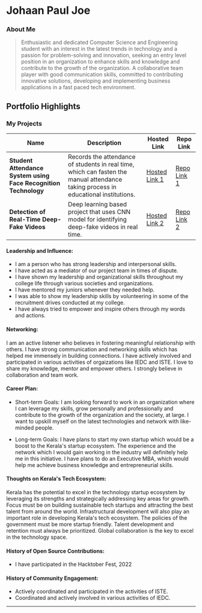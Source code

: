 # Johaan Paul Joe

### About Me

> Enthusiastic and dedicated Computer Science and Engineering student with an interest in the
 latest trends in technology and a passion for problem-solving and innovation, seeking an
 entry level position in an organization to enhance skills and knowledge and contribute to the
 growth of the organization. A collaborative team player with good communication skills,
 committed to contributing innovative solutions, developing and implementing business
 applications in a fast paced tech environment.


## Portfolio Highlights

### My Projects

| Name                | Description                                                               | Hosted Link                              | Repo Link                                                      |
|---------------------|---------------------------------------------------------------------------|------------------------------------------|----------------------------------------------------------------|
| **Student Attendance System using Face Recognition Technology**  | Records the attendance of students in real time, which can fasten the manual attendance taking process in educational institutions.                                              | [Hosted Link 1](https://example.com)    | [Repo Link 1](https://github.com/username/project1)             |
| **Detection of Real-Time Deep-Fake Videos**  | Deep learning based project that uses CNN model for identifying deep-fake videos in real time.                                               | [Hosted Link 2](https://example.com)    | [Repo Link 2](https://github.com/username/project2)             |

#### Leadership and Influence:

- I am a person who has strong leadership and interpersonal skills.
- I have acted as a mediator of our project team in times of dispute.
- I have shown my leadership and organizational skills throughout my college life through various societies and organizations.
- I have mentored my juniors whenever they needed help.
- I was able to show my leadership skills by volunteering in some of the recruitment drives conducted at my college.
- I have always tried to empower and inspire others through my words and actions.

#### Networking:

  I am an active listener who believes in fostering meaningful relationship with others. I have strong communication and networking skills which has helped me immensely in building connections. I have actively involved and participated in various activities of orgaizations like IEDC and ISTE. I love to share my knowledge, mentor and empower others. I strongly believe in collaboration and team work.

#### Career Plan:

- Short-term Goals:
  I am looking forward to work in an organization where I can leverage my skills, grow personally and professionally and contribute to the growth of the organization and the society, at large. I want to upskill myself on the latest technologies and network with like-minded people.

- Long-term Goals:
  I have plans to start my own startup which would be a boost to the Kerala's startup ecosystem. The experience and the network which I would gain working in the industry will definitely help me in this initiative. I have plans to do an Executive MBA, which would help me achieve business knowledge and entrepreneurial skills.

#### Thoughts on Kerala's Tech Ecosystem:

  Kerala has the potential to excel in the technology startup ecosystem by leveraging its strengths and strategically addressing key areas for growth. Focus must be on building sustainable tech startups and attracting the best talent from around the world. Infrastructural development will also play an important role in developing Kerala's tech ecosystem. The policies of the government must be more startup friendly. Talent development and retention must always be prioritized. Global collaboration is the key to excel in the technology space.

#### History of Open Source Contributions:

- I have participated in the Hacktober Fest, 2022

#### History of Community Engagement:

-  Actively coordinated and participated in the activities of ISTE.
-  Coordinated and actively involved in various activities of IEDC.






---


